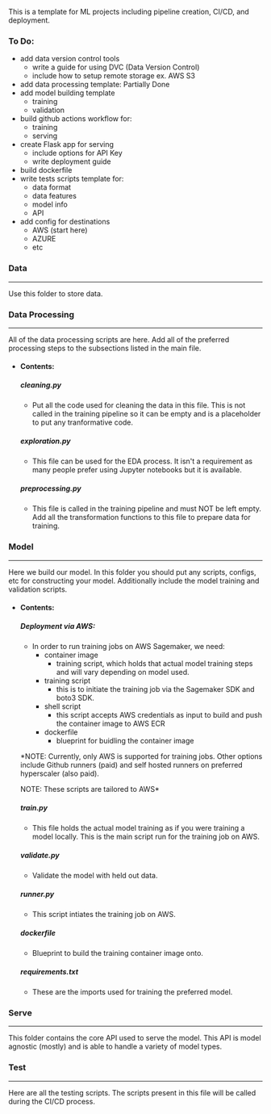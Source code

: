 This is a template for ML projects including pipeline creation, CI/CD, and deployment.


### To Do:
- add data version control tools
    - write a guide for using DVC (Data Version Control)
    - include how to setup remote storage ex. AWS S3
- add data processing template: Partially Done
- add model building template
    - training
    - validation
- build github actions workflow for:
    - training
    - serving
- create Flask app for serving
    - include options for API Key
    - write deployment guide
- build dockerfile
- write tests scripts template for:
    - data format
    - data features
    - model info
    - API
- add config for destinations
    - AWS (start here)
    - AZURE
    - etc



### Data
---

Use this folder to store data.

### Data Processing
---
All of the data processing scripts are here. Add all of the preferred processing steps to the subsections listed in the main file.

- #### Contents:
    ##### cleaning.py
    - Put all the code used for cleaning the data in this file. This is not called in the training pipeline so it can be empty and is a placeholder to put any tranformative code.

    ##### exploration.py
    - This file can be used for the EDA process. It isn't a requirement as many people prefer using Jupyter notebooks but it is available.

    ##### preprocessing.py
    - This file is called in the training pipeline and must NOT be left empty. Add all the transformation functions to this file to prepare data for training.

### Model
---
Here we build our model. In this folder you should put any scripts, configs, etc for constructing your model. Additionally include the model training and validation scripts.

- #### Contents:

    ##### Deployment via AWS:
    * In order to run training jobs on AWS Sagemaker, we need:
        - container image
            * training script, which holds that actual model training steps and will vary depending on model used.
        - training script
            * this is to initiate the training job via the Sagemaker SDK and boto3 SDK.
        - shell script
            * this script accepts AWS credentials as input to build and push the container image to AWS ECR
        - dockerfile
            * blueprint for buidling the container image
    
    *NOTE: Currently, only AWS is supported for training jobs. Other options include Github runners (paid) and self hosted runners on preferred hyperscaler (also paid). 
    
    NOTE: These scripts are tailored to AWS*

    ##### train.py
    - This file holds the actual model training as if you were training a model locally. This is the main script run for the training job on AWS.

    ##### validate.py
    - Validate the model with held out data.

    ##### runner.py
    - This script intiates the training job on AWS.

    ##### dockerfile
    - Blueprint to build the training container image onto.

    ##### requirements.txt
    - These are the imports used for training the preferred model.

### Serve
---
This folder contains the core API used to serve the model. This API is model agnostic (mostly) and is able to handle a variety of model types.

### Test
---
Here are all the testing scripts. The scripts present in this file will be called during the CI/CD process.
